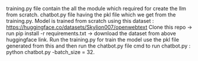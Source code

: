 training.py file contain the all the module which required for create the llm from scratch.
chatbot.py file having the pkl file which we get from the training.py. Model is trained from scratch using this dataset : https://huggingface.co/datasets/Skylion007/openwebtext 
Clone this repo -> run pip install -r requirements.txt -> download the dataset from above huggingface link.
Run the training.py for train the model use the pkl file generated from this and then run the chatbot.py file 
cmd to run chatbot.py : python chatbot.py -batch_size = 32. 
